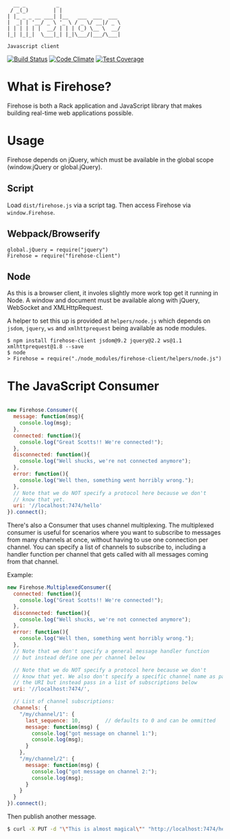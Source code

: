       __ _          _
     / _(_)        | |
    | |_ _ _ __ ___| |__   ___  ___  ___
    |  _| | '__/ _ \ '_ \ / _ \/ __|/ _ \
    | | | | | |  __/ | | | (_) \__ \  __/
    |_| |_|_|  \___|_| |_|\___/|___/\___|

    Javascript client

[![Build Status](https://travis-ci.org/firehoseio/js_client.png)](https://travis-ci.org/firehoseio/js_client) [![Code Climate](https://codeclimate.com/github/firehoseio/js_client/badges/gpa.svg)](https://codeclimate.com/github/firehoseio/js_client) [![Test Coverage](https://codeclimate.com/github/firehoseio/js_client/badges/coverage.svg)](https://codeclimate.com/github/firehoseio/js_client/coverage)

# What is Firehose?

Firehose is both a Rack application and JavaScript library that makes building real-time web applications possible.

# Usage

Firehose depends on jQuery, which must be available in the global scope (window.jQuery or global.jQuery).

## Script

Load `dist/firehose.js` via a script tag. Then access Firehose via `window.Firehose`.

## Webpack/Browserify

```
global.jQuery = require("jquery")
Firehose = require("firehose-client")
```

## Node

As this is a browser client, it involes slightly more work top get it running in Node.
A window and document must be available along with jQuery, WebSocket and XMLHttpRequest.

A helper to set this up is provided at `helpers/node.js`  which depends on `jsdom`,
`jquery`, `ws` and `xmlhttprequest` being available as node modules.

```
$ npm install firehose-client jsdom@9.2 jquery@2.2 ws@1.1 xmlhttprequest@1.8 --save
$ node
> Firehose = require("./node_modules/firehose-client/helpers/node.js")
```

# The JavaScript Consumer

```javascript

new Firehose.Consumer({
  message: function(msg){
    console.log(msg);
  },
  connected: function(){
    console.log("Great Scotts!! We're connected!");
  },
  disconnected: function(){
    console.log("Well shucks, we're not connected anymore");
  },
  error: function(){
    console.log("Well then, something went horribly wrong.");
  },
  // Note that we do NOT specify a protocol here because we don't
  // know that yet.
  uri: '//localhost:7474/hello'
}).connect();
```

There's also a Consumer that uses channel multiplexing.
The multiplexed consumer is useful for scenarios where you want to subscribe
to messages from many channels at once, without having to use one connection
per channel. You can specify a list of channels to subscribe to, including a
handler function per channel that gets called with all messages coming from that
channel.

Example:

```javascript
new Firehose.MultiplexedConsumer({
  connected: function(){
    console.log("Great Scotts!! We're connected!");
  },
  disconnected: function(){
    console.log("Well shucks, we're not connected anymore");
  },
  error: function(){
    console.log("Well then, something went horribly wrong.");
  },
  // Note that we don't specify a general message handler function
  // but instead define one per channel below

  // Note that we do NOT specify a protocol here because we don't
  // know that yet. We also don't specify a specific channel name as part of
  // the URI but instead pass in a list of subscriptions below
  uri: '//localhost:7474/',

  // List of channel subscriptions:
  channels: {
    "/my/channel/1": {
      last_sequence: 10,        // defaults to 0 and can be ommitted
      message: function(msg) {
        console.log("got message on channel 1:");
        console.log(msg);
      }
    },
    "/my/channel/2": {
      message: function(msg) {
        console.log("got message on channel 2:");
        console.log(msg);
      }
    }
  }
}).connect();
```

Then publish another message.

```sh
$ curl -X PUT -d "\"This is almost magical\"" "http://localhost:7474/hello"
```
